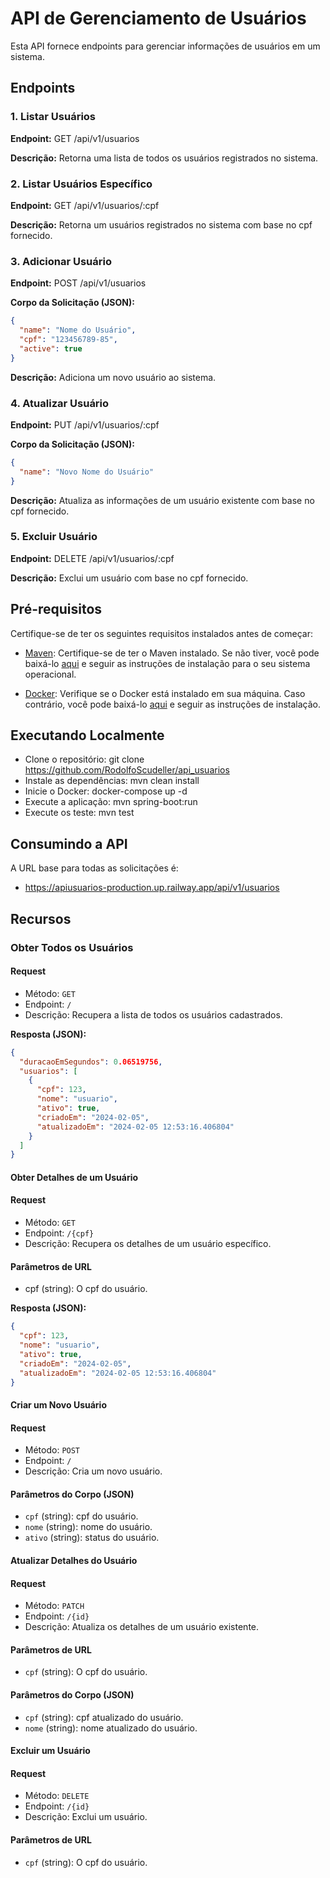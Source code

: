 # API de Gerenciamento de Usuários

Esta API fornece endpoints para gerenciar informações de usuários em um sistema.

## Endpoints

### 1. Listar Usuários

**Endpoint:** GET /api/v1/usuarios

**Descrição:**
Retorna uma lista de todos os usuários registrados no sistema.

### 2. Listar Usuários Específico

**Endpoint:** GET /api/v1/usuarios/:cpf

**Descrição:**
Retorna um usuários registrados no sistema com base no cpf fornecido.

### 3. Adicionar Usuário

**Endpoint:** POST /api/v1/usuarios

**Corpo da Solicitação (JSON):**
```json
{
  "name": "Nome do Usuário",
  "cpf": "123456789-85",
  "active": true
}
```

**Descrição:**
Adiciona um novo usuário ao sistema.

### 4. Atualizar Usuário

**Endpoint:** PUT /api/v1/usuarios/:cpf

**Corpo da Solicitação (JSON):**
```json
{
  "name": "Novo Nome do Usuário"
}
```

**Descrição:**
Atualiza as informações de um usuário existente com base no cpf fornecido.

### 5. Excluir Usuário

**Endpoint:** DELETE /api/v1/usuarios/:cpf

**Descrição:**
Exclui um usuário com base no cpf fornecido.

## Pré-requisitos
Certifique-se de ter os seguintes requisitos instalados antes de começar:

- [Maven](https://downloads.apache.org/maven/): Certifique-se de ter o Maven instalado. Se não tiver, você pode baixá-lo [aqui](https://downloads.apache.org/maven/) e seguir as instruções de instalação para o seu sistema operacional.

- [Docker](https://www.docker.com/products/docker-desktop/): Verifique se o Docker está instalado em sua máquina. Caso contrário, você pode baixá-lo [aqui](https://www.docker.com/products/docker-desktop/) e seguir as instruções de instalação.

## Executando Localmente
- Clone o repositório: git clone https://github.com/RodolfoScudeller/api_usuarios
- Instale as dependências: mvn clean install
- Inicie o Docker: docker-compose up -d
- Execute a aplicação: mvn spring-boot:run
- Execute os teste: mvn test

## Consumindo a API
A URL base para todas as solicitações é:
- https://apiusuarios-production.up.railway.app/api/v1/usuarios

## Recursos

### Obter Todos os Usuários

#### Request

- Método: `GET`
- Endpoint: `/`
- Descrição: Recupera a lista de todos os usuários cadastrados.

**Resposta (JSON):**
```json
{
  "duracaoEmSegundos": 0.06519756,
  "usuarios": [
    {
      "cpf": 123,
      "nome": "usuario",
      "ativo": true,
      "criadoEm": "2024-02-05",
      "atualizadoEm": "2024-02-05 12:53:16.406804"
    }
  ]
}
```

#### Obter Detalhes de um Usuário
#### Request
- Método: `GET`
- Endpoint: `/{cpf}`
- Descrição: Recupera os detalhes de um usuário específico.

#### Parâmetros de URL
- cpf (string): O cpf do usuário.


**Resposta (JSON):**
```json
{
  "cpf": 123,
  "nome": "usuario",
  "ativo": true,
  "criadoEm": "2024-02-05",
  "atualizadoEm": "2024-02-05 12:53:16.406804"
}
```

#### Criar um Novo Usuário
#### Request
- Método: `POST`
- Endpoint: `/`
- Descrição: Cria um novo usuário.

#### Parâmetros do Corpo (JSON)
- `cpf` (string): cpf do usuário.
- `nome` (string): nome do usuário.
- `ativo` (string): status do usuário.

#### Atualizar Detalhes do Usuário
#### Request
- Método: `PATCH`
- Endpoint: `/{id}`
- Descrição: Atualiza os detalhes de um usuário existente.

#### Parâmetros de URL
- `cpf` (string): O cpf do usuário.

#### Parâmetros do Corpo (JSON)
- `cpf` (string): cpf atualizado do usuário.
- `nome` (string): nome atualizado do usuário.

#### Excluir um Usuário
#### Request
- Método: `DELETE`
- Endpoint: `/{id}`
- Descrição: Exclui um usuário.

#### Parâmetros de URL
- `cpf` (string): O cpf do usuário.